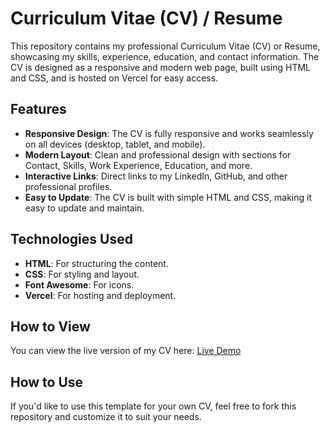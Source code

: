 # Curriculum Vitae (CV) / Resume

This repository contains my professional Curriculum Vitae (CV) or Resume, showcasing my skills, experience, education, and contact information. The CV is designed as a responsive and modern web page, built using HTML and CSS, and is hosted on Vercel for easy access.

## Features
- **Responsive Design**: The CV is fully responsive and works seamlessly on all devices (desktop, tablet, and mobile).
- **Modern Layout**: Clean and professional design with sections for Contact, Skills, Work Experience, Education, and more.
- **Interactive Links**: Direct links to my LinkedIn, GitHub, and other professional profiles.
- **Easy to Update**: The CV is built with simple HTML and CSS, making it easy to update and maintain.

## Technologies Used
- **HTML**: For structuring the content.
- **CSS**: For styling and layout.
- **Font Awesome**: For icons.
- **Vercel**: For hosting and deployment.

## How to View
You can view the live version of my CV here: [Live Demo](https://kentanthonicv.vercel.app)

## How to Use
If you'd like to use this template for your own CV, feel free to fork this repository and customize it to suit your needs.

